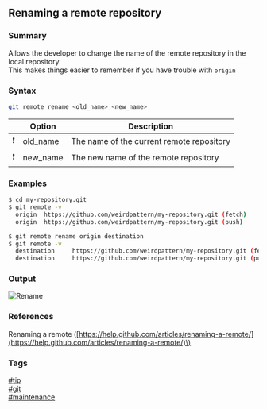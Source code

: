 ## Renaming a remote repository

### Summary
Allows the developer to change the name of the remote repository in the local repository.  
This makes things easier to remember if you have trouble with `origin`  

### Syntax
```bash
git remote rename <old_name> <new_name>
```

|               | Option   | Description                               |
| :-----------: | -------- | ----------------------------------------- |
| :exclamation: | old_name | The name of the current remote repository |
| :exclamation: | new_name | The new name of the remote repository     |

### Examples
```bash
$ cd my-repository.git
$ git remote -v
  origin  https://github.com/weirdpattern/my-repository.git (fetch)
  origin  https://github.com/weirdpattern/my-repository.git (push)

$ git remote rename origin destination
$ git remote -v
  destination     https://github.com/weirdpattern/my-repository.git (fetch)
  destination     https://github.com/weirdpattern/my-repository.git (push)
```

### Output
![Rename](https://cloud.githubusercontent.com/assets/19519411/18993719/3cc04aa0-86ea-11e6-8bd2-6ca7c2958d25.png)

### References
Renaming a remote \([https://help.github.com/articles/renaming-a-remote/](https://help.github.com/articles/renaming-a-remote/)\)  

### Tags
[#tip](../../tips.md)  
[#git](../git.md)  
[#maintenance](maintenance.md)  

